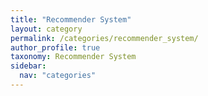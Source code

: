 ```yaml
---
title: "Recommender System"
layout: category
permalink: /categories/recommender_system/
author_profile: true
taxonomy: Recommender System
sidebar:
  nav: "categories"
---
```


